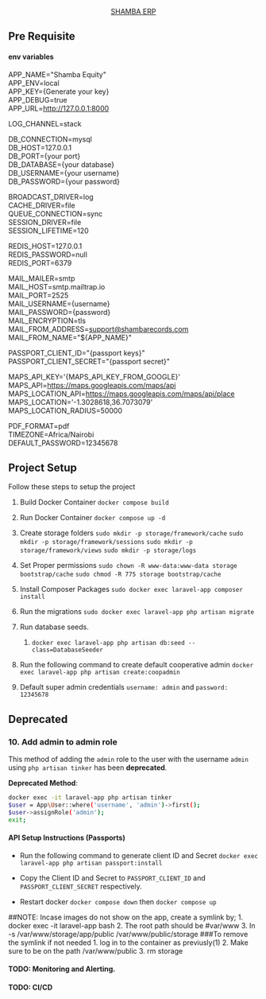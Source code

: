 <p align="center"><a href="https://erp.shambarecords.com">SHAMBA ERP</a></p>

## Pre Requisite

#### env variables

APP_NAME="Shamba Equity"<br>
APP_ENV=local<br>
APP_KEY={Generate your key}<br>
APP_DEBUG=true<br>
APP_URL=http://127.0.0.1:8000<br>

LOG_CHANNEL=stack<br>

DB_CONNECTION=mysql<br>
DB_HOST=127.0.0.1<br>
DB_PORT={your port}<br>
DB_DATABASE={your database}<br>
DB_USERNAME={your username}<br>
DB_PASSWORD={your password}<br>

BROADCAST_DRIVER=log<br>
CACHE_DRIVER=file<br>
QUEUE_CONNECTION=sync<br>
SESSION_DRIVER=file<br>
SESSION_LIFETIME=120<br>

REDIS_HOST=127.0.0.1<br>
REDIS_PASSWORD=null<br>
REDIS_PORT=6379<br>

MAIL_MAILER=smtp<br>
MAIL_HOST=smtp.mailtrap.io<br>
MAIL_PORT=2525<br>
MAIL_USERNAME={username}<br>
MAIL_PASSWORD={password}<br>
MAIL_ENCRYPTION=tls<br>
MAIL_FROM_ADDRESS=support@shambarecords.com<br>
MAIL_FROM_NAME="${APP_NAME}"<br>

PASSPORT_CLIENT_ID="{passport keys}"<br>
PASSPORT_CLIENT_SECRET="{passport secret}"<br>

MAPS_API_KEY='{MAPS_API_KEY_FROM_GOOGLE}'<br>
MAPS_API=https://maps.googleapis.com/maps/api<br>
MAPS_LOCATION_API=https://maps.googleapis.com/maps/api/place<br>
MAPS_LOCATION='-1.3028618,36.7073079'<br>
MAPS_LOCATION_RADIUS=50000<br>

PDF_FORMAT=pdf<br>
TIMEZONE=Africa/Nairobi<br>
DEFAULT_PASSWORD=12345678<br>

## Project Setup

Follow these steps to setup the project

1. Build Docker Container
   `docker compose build`
2. Run Docker Container
   `docker compose up -d`
3. Create storage folders
   `sudo mkdir -p storage/framework/cache`
   `sudo mkdir -p storage/framework/sessions`
   `sudo mkdir -p storage/framework/views`
   `sudo mkdir -p storage/logs`
4. Set Proper permissions
   `sudo chown -R www-data:www-data storage bootstrap/cache`
   `sudo chmod -R 775 storage bootstrap/cache`
5. Install Composer Packages
   `sudo docker exec laravel-app composer install`
3. Run the migrations
   `sudo docker exec laravel-app php artisan migrate`

3. Run database seeds.<br>
   1. `docker exec laravel-app php artisan db:seed --class=DatabaseSeeder`
6. Run the following command to create default cooperative admin `docker exec laravel-app php artisan create:coopadmin`
7. Default super admin credentials `username: admin` and `password: 12345678`
## Deprecated

### 10. Add admin to admin role

This method of adding the `admin` role to the user with the username `admin` using `php artisan tinker` has been **deprecated**. 

**Deprecated Method**:

```bash
docker exec -it laravel-app php artisan tinker
$user = App\User::where('username', 'admin')->first();
$user->assignRole('admin');
exit;
```

#### API Setup Instructions (Passports)

- Run the following command to generate client ID and Secret `docker exec laravel-app php artisan passport:install`
- Copy the Client ID and Secret to `PASSPORT_CLIENT_ID` and `PASSPORT_CLIENT_SECRET` respectively.

- Restart docker `docker compose down` then `docker compose up`

##NOTE: Incase images do not show on the app, create a symlink by;
	    1. docker exec -it laravel-app bash
		 2. The root path should be #var/www
		 3. ln -s /var/www/storage/app/public /var/www/public/storage
  ###To remove the symlink if not needed 
       1. log in to the container as previusly(1)
       2. Make sure to be on the path  /var/www/public
       3.  rm storage

#### TODO: Monitoring and Alerting.

#### TODO: CI/CD
